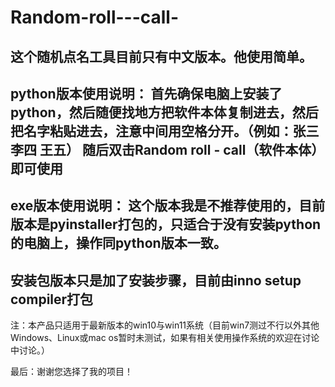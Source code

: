 # Random-roll---call-
这个随机点名工具目前只有中文版本。他使用简单。
--------------------------------------------------------------------------------------------------------------------------------------
python版本使用说明：
首先确保电脑上安装了python，然后随便找地方把软件本体复制进去，然后把名字粘贴进去，注意中间用空格分开。（例如：张三 李四 王五）
随后双击Random roll - call（软件本体）即可使用
---------------------------------------------------------------------------------------------------------------------------------------
exe版本使用说明：
这个版本我是不推荐使用的，目前版本是pyinstaller打包的，只适合于没有安装python的电脑上，操作同python版本一致。
-------------------------------------------------------------
安装包版本只是加了安装步骤，目前由inno setup compiler打包
-------------------------------------------------------------------
注：本产品只适用于最新版本的win10与win11系统（目前win7测过不行以外其他Windows、Linux或mac os暂时未测试，如果有相关使用操作系统的欢迎在讨论中讨论。）

最后：谢谢您选择了我的项目！
